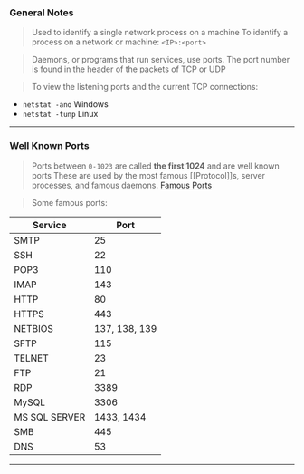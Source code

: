 
### General Notes

> Used to identify a single network process on a machine
> To identify a process on a network or machine: `<IP>:<port>`

> Daemons, or programs that run services, use ports.
> The port number is found in the header of the packets of TCP or UDP

> To view the listening ports and the current TCP connections:
* `netstat -ano` Windows
* `netstat -tunp` Linux

---

### Well Known Ports

> Ports between `0-1023` are called **the first 1024** and are well known ports
> These are used by the most famous [[Protocol]]s, server processes, and famous daemons.
> [Famous Ports](http://www.iana.org/assignments/service-names-port-numbers/service-names-port-numbers.xhtml)

>Some famous ports: 

| Service       | Port          |
| ------------- | ------------- |
| SMTP          | 25            |
| SSH           | 22            |
| POP3          | 110           |
| IMAP          | 143           |
| HTTP          | 80            |
| HTTPS         | 443           |
| NETBIOS       | 137, 138, 139 |
| SFTP          | 115           |
| TELNET        | 23            |
| FTP           | 21            |
| RDP           | 3389          |
| MySQL         | 3306          |
| MS SQL SERVER | 1433, 1434    |
| SMB           | 445           |
| DNS           | 53            | 

---
